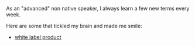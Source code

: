 As an "advanced" non native speaker, I always learn a few new terms every week.

Here are some that tickled my brain and made me smile:

- [white label product](http://en.wikipedia.org/wiki/White-label_product)
